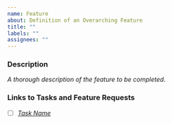 ```yaml
---
name: Feature
about: Definition of an Overarching Feature
title: ""
labels: ""
assignees: ""
---
```


### Description

*A thorough description of the feature to be completed.*

### Links to Tasks and Feature Requests

- [ ] [*Task Name*](https://github.com/clm-whyte/sudoku/projects/)
